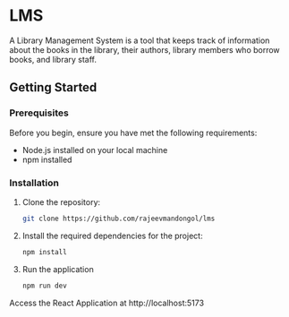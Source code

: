 # LMS

A Library Management System is a tool that keeps track
of information about the books in the library, their
authors, library members who borrow books, and library
staff.

## Getting Started

### Prerequisites

Before you begin, ensure you have met the following requirements:

-   Node.js installed on your local machine
-   npm installed

### Installation

1. Clone the repository:

    ```bash
    git clone https://github.com/rajeevmandongol/lms
    ```

2. Install the required dependencies for the project:
    ```bash
    npm install
    ```
3. Run the application

    ```bash
    npm run dev
    ```

Access the React Application at http://localhost:5173
